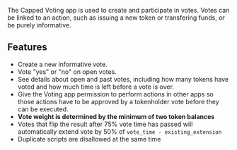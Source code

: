 The Capped Voting app is used to create and participate in votes. Votes can be linked to an action, such as issuing a new token or transfering funds, or be purely informative.

## Features
- Create a new informative vote.
- Vote "yes" or "no" on open votes.
- See details about open and past votes, including how many tokens have voted and how much time is left before a vote is over.
- Give the Voting app permission to perform actions in other apps so those actions have to be approved by a tokenholder vote before they can be executed.
- **Vote weight is determined by the minimum of two token balances**
- Votes that flip the result after 75% vote time has passed will automatically extend vote by 50% of `vote_time - existing_extension`
- Duplicate scripts are disallowed at the same time
